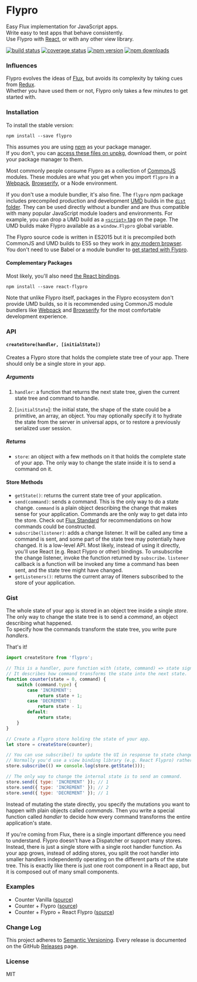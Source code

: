Flypro
======
Easy Flux implementation for JavaScript apps.  
Write easy to test apps that behave consistently.  
Use Flypro with [React](https://facebook.github.io/react/), or with any other view library.  

[![build status](https://travis-ci.org/stremann/flypro.svg?branch=master)](https://travis-ci.org/stremann/flypro)
[![coverage status](https://coveralls.io/repos/github/stremann/flypro/badge.svg?branch=master)](https://coveralls.io/github/stremann/flypro?branch=master)
[![npm version](https://img.shields.io/npm/v/flypro.svg)](https://www.npmjs.com/package/flypro)
[![npm downloads](https://img.shields.io/npm/dm/flypro.svg?style=flat-square)](https://www.npmjs.com/package/flypro)

### Influences

Flypro evolves the ideas of [Flux](http://facebook.github.io/flux/), but avoids its complexity by taking cues from [Redux](https://github.com/reactjs/redux/).  
Whether you have used them or not, Flypro only takes a few minutes to get started with.

### Installation

To install the stable version:

```
npm install --save flypro
```

This assumes you are using [npm](https://www.npmjs.com/) as your package manager.  
If you don't, you can [access these files on unpkg](https://unpkg.com/flypro/), download them, or point your package manager to them.

Most commonly people consume Flypro as a collection of [CommonJS](http://webpack.github.io/docs/commonjs.html) modules. 
These modules are what you get when you import `flypro` in a [Webpack](http://webpack.github.io), [Browserify](http://browserify.org/), or a Node environment.

If you don't use a module bundler, it's also fine. 
The `flypro` npm package includes precompiled production and development [UMD](https://github.com/umdjs/umd) builds in the [`dist` folder](https://unpkg.com/flypro/dist/). 
They can be used directly without a bundler and are thus compatible with many popular JavaScript module loaders and environments. 
For example, you can drop a UMD build as a [`<script>` tag](https://unpkg.com/flypro/dist/flypro.js) on the page. 
The UMD builds make Flypro available as a `window.Flypro` global variable.

The Flypro source code is written in ES2015 but it is precompiled both CommonJS and UMD builds to ES5 so they work in [any modern browser](http://caniuse.com/#feat=es5). 
You don't need to use Babel or a module bundler to [get started with Flypro](https://github.com/stremann/flypro/blob/master/examples/counter/pure%20%2B%20flypro/index.html).

#### Complementary Packages

Most likely, you'll also need [the React bindings](https://github.com/stremann/react-flypro).

```
npm install --save react-flypro
```

Note that unlike Flypro itself, packages in the Flypro ecosystem don't provide UMD builds, so it is recommended using CommonJS module bundlers like [Webpack](http://webpack.github.io) and [Browserify](http://browserify.org/) for the most comfortable development experience.

### API

#### `createStore(handler, [initialState])`

Creates a Flypro store that holds the complete state tree of your app. There should only be a single store in your app.

##### Arguments

1. `handler`: a function that returns the next state tree, given the current state tree and command to handle.

2. [`initialState`]: the initial state, the shape of the state could be a primitive, an array, an object. You may optionally specify it to hydrate the state from the server in universal apps, or to restore a previously serialized user session.

##### Returns

- `store`: an object with a few methods on it that holds the complete state of your app. The only way to change the state inside it is to send a command on it.

#### Store Methods

- `getState()`: returns the current state tree of your application.
- `send(command)`: sends a command. This is the only way to do a state change. `command` is a plain object describing the change that makes sense for your application. Commands are the only way to get data into the store. Check out [Flux Standard](https://github.com/acdlite/flux-standard-action) for recommendations on how commands could be constructed.  
- `subscribe(listener)`: adds a change listener. It will be called any time a command is sent, and some part of the state tree may potentially have changed. It is a low-level API. Most likely, instead of using it directly, you'll use React (e.g. React Flypro or other) bindings.  To unsubscribe the change listener, invoke the function returned by `subscribe`. `listener` callback is a function will be invoked any time a command has been sent, and the state tree might have changed.
- `getListeners()`: returns the current array of liteners subscribed to the store of your application.

### Gist

The whole state of your app is stored in an object tree inside a single *store*.  
The only way to change the state tree is to send a *command*, an object describing what happened.  
To specify how the commands transform the state tree, you write pure *handlers*.

That's it!

```js
import createStore from 'flypro';

// This is a handler, pure function with (state, command) => state signature.
// It describes how command transforms the state into the next state.
function counter(state = 0, command) {
    switch (command.type) {
        case 'INCREMENT':
            return state + 1;
        case 'DECREMENT':
            return state - 1;
        default:
            return state;
    }
}

// Create a Flypro store holding the state of your app.
let store = createStore(counter);

// You can use subscribe() to update the UI in response to state changes.
// Normally you'd use a view binding library (e.g. React Flypro) rather than subscribe() directly.
store.subscribe(() => console.log(store.getState()));

// The only way to change the internal state is to send an command.
store.send({ type: 'INCREMENT' }); // 1
store.send({ type: 'INCREMENT' }); // 2
store.send({ type: 'DECREMENT' }); // 1
```

Instead of mutating the state directly, you specify the mutations you want to happen with plain objects called *commands*. 
Then you write a special function called *handler* to decide how every command transforms the entire application's state.

If you're coming from Flux, there is a single important difference you need to understand. 
Flypro doesn't have a Dispatcher or support many stores. Instead, there is just a single store with a single root handler function. 
As your app grows, instead of adding stores, you split the root handler into smaller handlers independently operating on the different parts of the state tree. 
This is exactly like there is just one root component in a React app, but it is composed out of many small components.

### Examples

* Counter Vanilla ([source](https://github.com/stremann/flypro/tree/master/examples/counter/pure%2Bflypro))
* Counter + Flypro ([source](https://github.com/stremann/flypro/tree/master/examples/counter/react%2Bflypro))
* Counter + Flypro + React Flypro ([source](https://github.com/stremann/react-flypro/tree/master/examples/counter/react%2Bflypro%2Breact-flypro))

### Change Log

This project adheres to [Semantic Versioning](http://semver.org/).
Every release is documented on the GitHub [Releases](https://github.com/stremann/flypro/releases) page.

### License

MIT